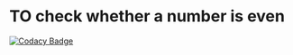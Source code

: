 # TO check whether a number is even

[![Codacy Badge](https://api.codacy.com/project/badge/Grade/f8d6b8cea27c426cb07387f52ba30ebc)](https://app.codacy.com/manual/stepin104514/even?utm_source=github.com&utm_medium=referral&utm_content=stepin104514/even&utm_campaign=Badge_Grade_Dashboard)
